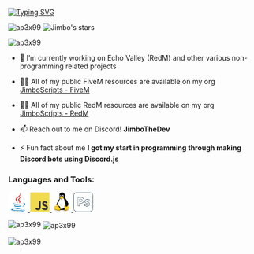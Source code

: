 [![Typing SVG](https://readme-typing-svg.herokuapp.com?font=Inconsolata&pause=1000&color=FF4404&width=435&lines=MLO+Developer+%7C+FiveM;EUP+Developer+%7C+FiveM;Script+Developer+%7C+FiveM;Map+Developer+%7C+RedM;Script+Developer+%7C+RedM)](https://git.io/typing-svg)

<p align="left"> <img src="https://komarev.com/ghpvc/?username=ap3x99&label=Profile%20views&color=0e75b6&style=plastic" alt="ap3x99" /> <img alt="Jimbo's stars" src="https://img.shields.io/github/stars/Ap3x99?label=Stars%20Received&style=plastic"> </p>


<p align="left"> <a href="https://github.com/ryo-ma/github-profile-trophy"><img src="https://github-profile-trophy.vercel.app/?username=ap3x99&theme=onestar" alt="ap3x99" /></a> </p>

- 🔭 I’m currently working on Echo Valley (RedM) and other various non-programming related projects

- 👨‍💻 All of my public FiveM resources are available on my org [JimboScripts - FiveM](https://github.com/orgs/JimboScripts-FiveM/repositories)

- 👨‍💻 All of my public RedM resources are available on my org [JimboScripts - RedM](https://github.com/orgs/JimboScripts/repositories)

- 📫 Reach out to me on Discord! **JimboTheDev**

- ⚡ Fun fact about me **I got my start in programming through making Discord bots using Discord.js**

<h3 align="left">Languages and Tools:</h3>
<p align="left"> <a href="https://www.java.com" target="_blank" rel="noreferrer"> <img src="https://raw.githubusercontent.com/devicons/devicon/master/icons/java/java-original.svg" alt="java" width="40" height="40"/> </a> <a href="https://developer.mozilla.org/en-US/docs/Web/JavaScript" target="_blank" rel="noreferrer"> <img src="https://raw.githubusercontent.com/devicons/devicon/master/icons/javascript/javascript-original.svg" alt="javascript" width="40" height="40"/> </a> <a href="https://www.linux.org/" target="_blank" rel="noreferrer"> <img src="https://raw.githubusercontent.com/devicons/devicon/master/icons/linux/linux-original.svg" alt="linux" width="40" height="40"/> </a> <a href="https://www.photoshop.com/en" target="_blank" rel="noreferrer"> <img src="https://raw.githubusercontent.com/devicons/devicon/master/icons/photoshop/photoshop-line.svg" alt="photoshop" width="40" height="40"/> </a> </p>

<p><img align="left" src="https://github-readme-stats.vercel.app/api/top-langs?username=ap3x99&show_icons=true&theme=dark&locale=en&layout=compact" alt="ap3x99" /></p>

<p>&nbsp;<img align="center" src="https://github-readme-stats.vercel.app/api?username=ap3x99&show_icons=true&theme=dark&locale=en" alt="ap3x99" /></p>

<p><img align="center" src="https://github-readme-streak-stats.herokuapp.com/?user=ap3x99&theme=dark" alt="ap3x99" /></p>
